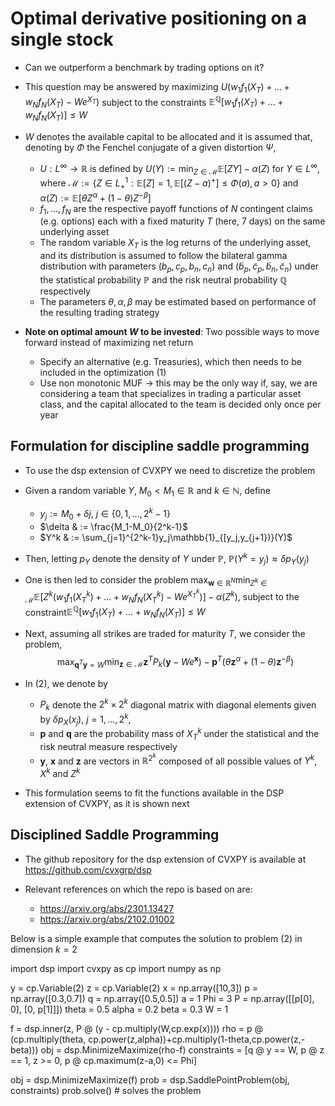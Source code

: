 # Optimal derivative positioning on a single stock

- Can we outperform a benchmark by trading options on it?

- This question may be answered by maximizing $U(w_1f_1(X_T)+...+w_Nf_N(X_T)-We^{X_T})$ subject to the constraints $\mathbb{E}^{\mathbb{Q}}[w_1f_1(X_T)+...+w_Nf_N(X_T)] \leq W$
- $W$ denotes the available capital to be allocated and it is assumed that, denoting by $\Phi$ the Fenchel conjugate of a given distortion $\Psi$,
  - $U:L^{\infty}\rightarrow \mathbb{R}$ is defined by $U(Y) := \min_{Z\in\mathcal{M}}\mathbb{E}[ZY]-\alpha(Z)$ for $Y\in L^{\infty}$, where $\mathcal{M} := \{Z\in L^1_+:\mathbb{E}[Z]=1,\mathbb{E}[(Z-a)^+]\leq \Phi(a), a > 0\}$ and $\alpha(Z) := \mathbb{E}[\theta Z^{\alpha}+(1-\theta)Z^{-\beta}]$
  - $f_1,...,f_N$ are the respective payoff functions of $N$ contingent claims (e.g. options) each with a fixed maturity $T$ (here, 7 days) on the same underlying asset
  - The random variable $X_T$ is the log returns of the underlying asset, and its distribution is assumed to follow the bilateral gamma distribution with parameters $(b_p,c_p,b_n,c_n)$ and $(\tilde{b}_p,\tilde{c}_p,\tilde{b}_n,\tilde{c}_n)$ under the statistical probability $\mathbb{P}$ and the risk neutral probability $\mathbb{Q}$ respectively
  - The parameters $\theta,\alpha,\beta$ may be estimated based on performance of the resulting trading strategy

- **Note on optimal amount $W$ to be invested**: Two possible ways to move forward instead of maximizing net return
  - Specify an alternative (e.g. Treasuries), which then needs to be included in the optimization (1)
  - Use non monotonic MUF -> this may be the only way if, say, we are considering a team that specializes in trading a particular asset class, and the capital allocated to the team is decided only once per year

## Formulation for discipline saddle programming

- To use the dsp extension of CVXPY we need to discretize the problem

- Given a random variable $Y$, $M_0<M_1\in \mathbb{R}$ and $k\in \mathbb{N}$, define
  - $y_j := M_0+\delta j, \ j\in\{0,1,...,2^k-1\}$
  - $\delta & := \frac{M_1-M_0}{2^k-1}$
  - $Y^k & := \sum_{j=1}^{2^k-1}y_j\mathbb{1}_{[y_j,y_{j+1})}(Y)$

- Then, letting $p_Y$ denote the density of $Y$ under $\mathbb{P}$, $\mathbb{P}\left(Y^k=y_j\right)\approx \delta p_Y\left(y_j\right)$

- One is then led to consider the problem $\max_{\mathbf{w} \in \mathbb{R}^N} \min_{Z^k\in\mathcal{M}} \mathbb{E}[Z^k(w_1f_1(X^k_T)+...+w_Nf_N(X^k_T)-We^{X^k_T})] - \alpha(Z^k)$, subject to the constraint$\mathbb{E}^{\mathbb{Q}}[w_1f_1(X_T)+...+w_Nf_N(X_T)] \leq W$

- Next, assuming all strikes are traded for maturity $T$, we consider the problem, $$\begin{equation*}
\max_{\mathbf{q}^T\mathbf{y}=W}
    \min_{\mathbf{z}\in\mathcal{M}} \mathbf{z}^TP_k(\mathbf{y}-We^{\mathbf{x}}) - \mathbf{p}^T(\theta \mathbf{z}^{\alpha}+(1-\theta)\mathbf{z}^{-\beta})\tag{2}
\end{equation*}$$
- In (2), we denote by
  - $P_k$ denote the $2^{k}\times 2^{k}$ diagonal matrix with diagonal elements given by $\delta p_{X}(x_j)$, $j=1,...,2^k$,
  - $\mathbf{p}$ and $\mathbf{q}$ are the probability mass of $X^k_T$ under the statistical and the risk neutral measure respectively
  - $\mathbf{y}$, $\mathbf{x}$ and $\mathbf{z}$ are vectors in $\mathbb{R}^{2^k}$ composed of all possible values of $Y^k$, $X^k$ and $Z^k$
- This formulation seems to fit the functions available in the DSP extension of CVXPY, as it is shown next

## Disciplined Saddle Programming

- The github repository for the dsp extension of CVXPY is available at <https://github.com/cvxgrp/dsp>

- Relevant references on which the repo is based on are:
  - <https://arxiv.org/abs/2301.13427>
  - <https://arxiv.org/abs/2102.01002>

Below is a simple example that computes the solution to problem (2) in dimension $k = 2$

import dsp
import cvxpy as cp
import numpy as np

y = cp.Variable(2)
z = cp.Variable(2)
x = np.array([10,3])
p = np.array([0.3,0.7])
q = np.array([0.5,0.5])
a = 1
Phi = 3
P = np.array([[p[0], 0], [0, p[1]]])
theta = 0.5
alpha = 0.2
beta = 0.3
W = 1

f = dsp.inner(z, P @ (y - cp.multiply(W,cp.exp(x))))
rho = p @ (cp.multiply(theta, cp.power(z,alpha))+cp.multiply(1-theta,cp.power(z,-beta)))
obj = dsp.MinimizeMaximize(rho-f)
constraints = [q @ y == W, p @ z == 1, z >= 0, p @ cp.maximum(z-a,0) <= Phi]

obj = dsp.MinimizeMaximize(f)
prob = dsp.SaddlePointProblem(obj, constraints)
prob.solve()  # solves the problem
